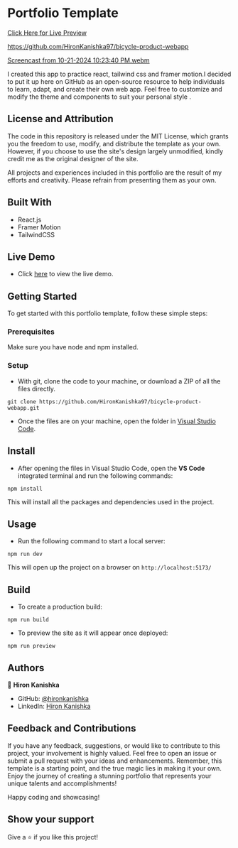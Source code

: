 # Portfolio Template

[Click Here for Live Preview](https://cycling-web.netlify.app/)

https://github.com/HironKanishka97/bicycle-product-webapp

[Screencast from 10-21-2024 10:23:40 PM.webm](https://github.com/user-attachments/assets/a5dceb1a-32d0-4b4e-a9e2-b6afb438de47)



I created this app to practice react, tailwind css and framer motion.I decided to put it up here on GitHub as an open-source resource to help individuals to learn, adapt, and create their own web app. Feel free to customize and modify the theme and components to suit your personal style .

## License and Attribution

The code in this repository is released under the MIT License, which grants you the freedom to use, modify, and distribute the template as your own. However, if you choose to use the site's design largely unmodified, kindly credit me as the original designer of the site.

All projects and experiences included in this portfolio are the result of my efforts and creativity. Please refrain from presenting them as your own.

## Built With

- React.js
- Framer Motion
- TailwindCSS

## Live Demo

- Click [here](https://cycling-web.netlify.app/) to view the live demo.

## Getting Started

To get started with this portfolio template, follow these simple steps:

### Prerequisites

Make sure you have node  and npm installed.

### Setup

- With git, clone the code to your machine, or download a ZIP of all the files directly.
```
git clone https://github.com/HironKanishka97/bicycle-product-webapp.git
```

- Once the files are on your machine, open the  folder in [Visual Studio Code](https://code.visualstudio.com/download).

## Install

- After opening the files in Visual Studio Code, open the **VS Code** integrated terminal and run the following commands:

```
npm install
```

This will install all the packages and dependencies used in the project.

## Usage

- Run the following command to start a local server:

```
npm run dev
```

This will open up the project on a browser on `http://localhost:5173/`

## Build

- To create a production build:

```
npm run build
```

- To preview the site as it will appear once deployed:

```
npm run preview
```

## Authors

👤 **Hiron Kanishka**

- GitHub: [@hironkanishka](https://linkedin.com/in/hiron-kanishka)
- LinkedIn: [Hiron Kanishka](https://www.linkedin.com/in/hiron-kanishka/)

## Feedback and Contributions

If you have any feedback, suggestions, or would like to contribute to this project, your involvement is highly valued. Feel free to open an issue or submit a pull request with your ideas and enhancements. Remember, this template is a starting point, and the true magic lies in making it your own. Enjoy the journey of creating a stunning portfolio that represents your unique talents and accomplishments!

Happy coding and showcasing!

## Show your support

Give a ⭐️ if you like this project!
